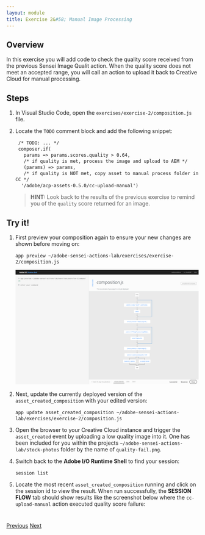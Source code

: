 ```yaml
---
layout: module
title: Exercise 2&#58; Manual Image Processing
---
```


## Overview
In this exercise you will add code to check the quality score received from the previous Sensei Image Qualit action. When the quality score does not meet an accepted range, you will call an action to upload it back to Creative Cloud for manual processing.

## Steps
1. In Visual Studio Code, open the `exercises/exercise-2/composition.js` file. 

2. Locate the `TODO` comment block and add the following snippet:

        /* TODO: ... */
        composer.if(
          params => params.scores.quality > 0.64,
          /* if quality is met, process the image and upload to AEM */
          (params) => params,
          /* if quality is NOT met, copy asset to manual process folder in CC */
         '/adobe/acp-assets-0.5.0/cc-upload-manual')

   > **HINT:** Look back to the results of the previous exercise to remind you of the `quality` score returned for an image.

## Try it!
1. First preview your composition again to ensure your new changes are shown before moving on:

       app preview ~/adobe-sensei-actions-lab/exercises/exercise-2/composition.js

      ![](images/exercise2-flow.png)

2. Next, update the currently deployed version of the `asset_created_composition` with your edited version:

       app update asset_created_composition ~/adobe-sensei-actions-lab/exercises/exercise-2/composition.js

3. Open the browser to your Creative Cloud instance and trigger the `asset_created` event by uploading a low quality image into it. One has been included for you within the projects `~/adobe-sensei-actions-lab/stock-photos` folder by the name of `quality-fail.png`.

5. Switch back to the **Adobe I/O Runtime Shell** to find your session:

       session list

6. Locate the most recent `asset_created_composition` running and click on the session id to view the result. When run successfully, the **SESSION FLOW** tab should show results like the screenshot below where the `cc-upload-manual` action executed quality score failure:


<div class="row" style="margin-top:40px;">
<div class="col-sm-12">
<a href="module5.html" class="btn btn-default"><i class="glyphicon glyphicon-chevron-left"></i> Previous</a>
<a href="module7.html" class="btn btn-default pull-right">Next <i class="glyphicon
glyphicon-chevron-right"></i></a>
</div>
</div>
